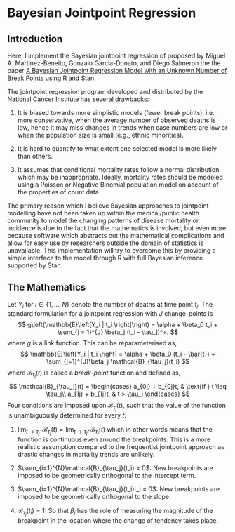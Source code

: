 # Bayesian Jointpoint Regression

## Introduction
Here, I implement the Bayesian jointpoint regression of proposed by Miguel A. Martinez-Beneito, Gonzalo Garcia-Donato, and Diego Salmeron the the paper [A Bayesian Jointpoint Regression Model with an Unknown Number of Break Points](https://www.jstor.org/stable/23069368) using R and Stan.

The jointpoint regression program developed and distributed by the National Cancer Institute has several drawbacks:

1. It is biased towards more simplistic models (fewer break points), i.e. more conservative, when the average number of observed deaths is low, hence it may miss changes in trends when case numbers are low or when the population size is small (e.g., ethnic minorities). 

2. It is hard to quantify to what extent one selected model is more likely than others.

3. It assumes that conditional mortality rates follow a normal distribution which may be inappropriate. Ideally, mortality rates should be modeled using a Poisson or Negative Binomial population model on account of the properties of count data.

The primary reason which I believe Bayesian approaches to jointpoint modelling have not been taken up within the medical/public health community to model the changing patterns of disease mortality or incidence is due to the fact that the mathematics is involved, but even more because software which abstracts out the mathematical complications and allow for easy use by researchers outside the domain of statistics is unavailable. This implementation will try to overcome this by providing a simple interface to the model through R with full Bayesian inference supported by Stan.

## The Mathematics
Let $Y_i$ for $i \in \{1,\ldots,N\}$ denote the number of deaths at time point $t_i$. The standard formulation for a jointpoint regression with $J$ change-points is 
$$
g\left(\mathbb{E}\left[Y_i | t_i \right]\right) = \alpha + \beta_0 t_i + \sum_{j = 1}^{J} \beta_j (t_i - \tau_j)^+.
$$
where $g$ is a link function. This can be reparameterised as,
$$
\mathbb{E}\left[Y_i | t_i \right] = \alpha + \beta_0 (t_i - \bar{t}) + \sum_{j=1}^{J}\beta_j \mathcal{B}_{\tau_j}(t_i)
$$
where $\mathcal{B}_{\tau_j}(t)$ is called a *break-point* function and defined as,
$$
\mathcal{B}_{\tau_j}(t) = 
\begin{cases}
    a_{0j} + b_{0j}t, & \text{if } t \leq \tau_j\\
    a_{1j} + b_{1j}t, & t > \tau_j
\end{cases}
$$
Four conditions are imposed upon $\mathcal{B}_{\tau_j}(t)$, such that the value of the function is unambiguously determined for every $t$:

1. $\lim_{t \rightarrow \tau_j^-}\mathcal{B}_{\tau_j}(t) = \lim_{t \rightarrow \tau_j^+}\mathcal{B}_{\tau_j}(t)$ which in other words means that the function is continuous even around the breakpoints. This is a more realistic assumption compared to the frequentist jointpoint approach as drastic changes in mortality trends are unlikely.

2. $\sum_{i=1}^{N}\mathcal{B}_{\tau_j}(t_i) = 0$: New breakpoints are imposed to be geometrically orthogonal to the intercept term.

3. $\sum_{i=1}^{N}\mathcal{B}_{\tau_j}(t_i)t_i = 0$: New breakpoints are imposed to be geometrically orthogonal to the slope.

4. $\mathcal{B}_{\tau_j}(t_i) = 1$: So that $\beta_j$ has the role of measuring the magnitude of the breakpoint in the location where the change of tendency takes place.












